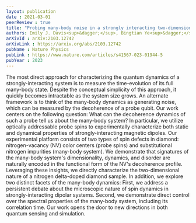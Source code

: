 ```yaml
---
layout: publication
date : 2021-03-01
peerReview : true
title: "Probing many-body noise in a strongly interacting two-dimensional dipolar spin system"
authors: Emily J. Davis<sup>&dagger;</sup>, Bingtian Ye<sup>&dagger;</sup>, <mark><u><strong>Francisco Machado<sup>&dagger;</sup></strong></u></mark>, Simon A. Meynell, Thomas Mittiga, William Schenken, Maxime Joos, Bryce Kobrin, Yuanqi Lyu, Dolev Bluvstein, Soonwon Choi, Chong Zu, Ania C. Bleszynski Jayich, Norman Y. Yao 
arXivId : arXiv:2103.12742
arXivLink : https://arxiv.org/abs/2103.12742
pubName : Nature Physics
pubLink : https://www.nature.com/articles/s41567-023-01944-5
pubYear : 2023
---
```


The most direct approach for characterizing the quantum dynamics of a strongly-interacting system is to measure the time-evolution of its full many-body state. Despite the conceptual simplicity of this approach, it quickly becomes intractable as the system size grows. An alternate framework is to think of the many-body dynamics as generating noise, which can be measured by the decoherence of a probe qubit. Our work centers on the following question: What can the decoherence dynamics of such a probe tell us about the many-body system? In particular, we utilize optically addressable probe spins to experimentally characterize both static and dynamical properties of strongly-interacting magnetic dipoles. Our experimental platform consists of two types of spin defects in diamond: nitrogen-vacancy (NV) color centers (probe spins) and substitutional nitrogen impurities (many-body system). We demonstrate that signatures of the many-body system's dimensionality, dynamics, and disorder are naturally encoded in the functional form of the NV's decoherence profile. Leveraging these insights, we directly characterize the two-dimensional nature of a nitrogen delta-doped diamond sample. In addition, we explore two distinct facets of the many-body dynamics: First, we address a persistent debate about the microscopic nature of spin dynamics in strongly-interacting dipolar systems. Second, we demonstrate direct control over the spectral properties of the many-body system, including its correlation time. Our work opens the door to new directions in both quantum sensing and simulation.


